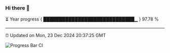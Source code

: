 ### Hi there 👋

⏳ Year progress { █████████████████████████████▁ } 97.78 %

---

⏰ Updated on Mon, 23 Dec 2024 20:37:25 GMT

![Progress Bar CI](https://github.com/IshwaranRudhara/GIT-ACTION/workflows/Progress%20Bar%20CI/badge.svg)
